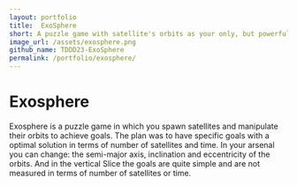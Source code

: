 ```yaml
---
layout: portfolio
title:  ExoSphere
short: A puzzle game with satellite's orbits as your only, but powerful tool
image_url: /assets/exosphere.png
github_name: TDDD23-ExoSphere
permalink: /portfolio/exosphere/
---
```


# Exosphere

Exosphere is a puzzle game in which you spawn satellites and manipulate their
orbits to achieve goals. The plan was to have specific goals with a optimal
solution in terms of number of satellites and time. In your arsenal you can
change: the semi-major axis, inclination and eccentricity of the orbits.
And in the vertical Slice the goals are quite simple and are not measured in
terms of number of satellites or time.

